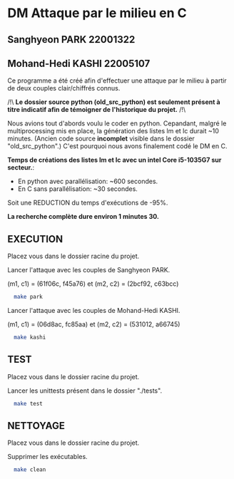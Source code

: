 
# DM Attaque par le milieu en C
## Sanghyeon PARK 22001322
## Mohand-Hedi KASHI 22005107

Ce programme a été créé afin d'effectuer une attaque par le milieu à partir de deux couples clair/chiffrés connus.


/!\ **Le dossier source python (old_src_python) est seulement présent à titre indicatif afin de témoigner de l'historique du projet.** /!\

Nous avions tout d'abords voulu le coder en python. Cepandant, malgré le multiprocessing mis en place, la génération des listes lm et lc durait ~10 minutes. (Ancien code source **incomplet** visible dans le dossier "old_src_python".)
C'est pourquoi nous avons finalement codé le DM en C.

**Temps de créations des listes lm et lc avec un intel Core i5-1035G7 sur secteur.**: 
 - En python avec parallélisation: ~600 secondes.
 - En C sans parallélisation: ~30 secondes.

Soit une REDUCTION du temps d'exécutions de -95%.

**La recherche complète dure environ 1 minutes 30.**


## EXECUTION

Placez vous dans le dossier racine du projet.


Lancer l'attaque avec les couples de Sanghyeon PARK.

(m1, c1) = (61f06c, f45a76) et 
(m2, c2) = (2bcf92, c63bcc)

```bash
  make park
```

Lancer l'attaque avec les couples de Mohand-Hedi KASHI.

(m1, c1) = (06d8ac, fc85aa) et 
(m2, c2) = (531012, a66745)

```bash
  make kashi
```

## TEST

Placez vous dans le dossier racine du projet.


Lancer les unittests présent dans le dossier "./tests".

```bash
  make test
```

## NETTOYAGE

Placez vous dans le dossier racine du projet.


Supprimer les exécutables.

```bash
  make clean
```
